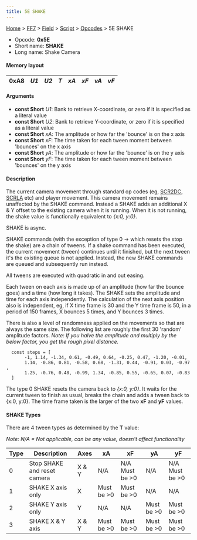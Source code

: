```yaml
---
title: 5E SHAKE
---
```


[Home](Main%20Page.md) > [FF7](FF7.md) > [Field](FF7/Field.md) > [Script](FF7/Field/Script.md) > [Opcodes](FF7/Field/Script/Opcodes.md) > 5E SHAKE

-   Opcode: **0x5E**
-   Short name: **SHAKE**
-   Long name: Shake Camera

#### Memory layout

| 0xA8 | *U1* | *U2* | *T* | *xA* | *xF* | *vA* | *vF* |
|------|------|------|-----|------|------|------|------|

#### Arguments

-   **const Short** *U1*: Bank to retrieve X-coordinate, or zero if it
    is specified as a literal value
-   **const Short** *U2*: Bank to retrieve Y-coordinate, or zero if it
    is specified as a literal value
-   **const Short** *xA*: The amplitude or how far the 'bounce' is on
    the x axis
-   **const Short** *xF*: The time taken for each tween moment between
    'bounces' on the x axis
-   **const Short** *yA*: The amplitude or how far the 'bounce' is on
    the y axis
-   **const Short** *yF*: The time taken for each tween moment between
    'bounces' on the y axis

#### Description

The current camera movement through standard op codes (eg, [SCR2DC][],
[SCRLA][] etc) and player movement. This camera movement remains
unaffected by the SHAKE command. Instead a SHAKE adds an additional X &
Y offset to the existing camera when it is running. When it is not
running, the shake value is functionally equivalent to *{x:0, y:0}*.

SHAKE is async.

SHAKE commands (with the exception of type 0 -&gt; which resets the stop
the shake) are a chain of tweens. If a shake command has been executed,
the current movement (tween) continues until it finished, but the next
tween it's the existing queue is not applied. Instead, the new SHAKE
commands are queued and subsequently run instead.

All tweens are executed with quadratic in and out easing.

Each tween on each axis is made up of an amplitude (how far the bounce
goes) and a time (how long it takes). The SHAKE sets the amplitude and
time for each axis independently. The calculation of the next axis
position also is independent, eg, if X time frame is 30 and the Y time
frame is 50, in a period of 150 frames, X bounces 5 times, and Y bounces
3 times.

There is also a level of randomness applied on the movements so that are
always the same size. The following list are roughly the first 30
'random' amplitude factors. *Note: If you halve the amplitude and
multiply by the below factor, you get the rough pixel distance.*

`  const steps = [`  
`       -1, 1.14, -1.34, 0.61, -0.49, 0.64, -0.25, 0.47, -1.20, -0.01,`  
`       1.14, -0.86, 0.81, -0.58, 0.68, -1.31, 0.44, -0.91, 0.03, -0.97,`  
`       1.25, -0.76, 0.48, -0.99, 1.34, -0.85, 0.55, -0.65, 0.07, -0.83`  
`  ]`

The type 0 SHAKE resets the camera back to *{x:0, y:0}*. It waits for
the current tween to finish as usual, breaks the chain and adds a tween
back to {x:0, y:0}. The time frame taken is the larger of the two **xF**
and **yF** values.

#### SHAKE Types

There are 4 tween types as determined by the **T** value:

*Note: N/A = Not applicable, can be any value, doesn't affect
functionality*

| Type | Description                 | Axes  | xA            | xF                | yA            | yF                |
|------|-----------------------------|-------|---------------|-------------------|---------------|-------------------|
| 0    | Stop SHAKE and reset camera | X & Y | N/A           | N/A Must be &gt;0 | N/A           | N/A Must be &gt;0 |
| 1    | SHAKE X axis only           | X     | Must be &gt;0 | Must be &gt;0     | N/A           | N/A               |
| 2    | SHAKE Y axis only           | Y     | N/A           | N/A               | Must be &gt;0 | Must be &gt;0     |
| 3    | SHAKE X & Y axis            | X & Y | Must be &gt;0 | Must be &gt;0     | Must be &gt;0 | Must be &gt;0     |

  [SCR2DC]: FF7/Field/Script/Opcodes/66%20SCR2DC.md "wikilink"
  [SCRLA]: FF7/Field/Script/Opcodes/63%20SCRLA.md "wikilink"
